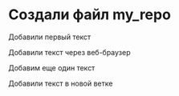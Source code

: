 # Создали файл my_repo

Добавили первый текст

Добавили текст через веб-браузер

Добавим еще один текст

Добавили текст в новой ветке
